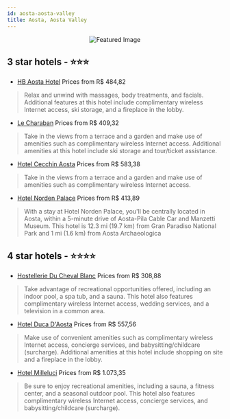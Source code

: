 ```yaml
---
id: aosta-aosta-valley
title: Aosta, Aosta Valley
---
```


<center><img src="https://i.travelapi.com/hotels/6000000/5560000/5556000/5555919/635206d2_z.jpg" alt="Featured Image" /></center>


##  3 star hotels - ⭐️⭐️⭐️

-    [HB Aosta Hotel](https://us.hurb.com/hotels/aosta/hb-aosta-hotel-JNP-JP103540?cmp=18055) Prices from R$ 484,82
   > Relax and unwind with massages, body treatments, and facials. Additional features at this hotel include complimentary wireless Internet access, ski storage, and a fireplace in the lobby.
-    [Le Charaban](https://us.hurb.com/hotels/aosta/le-charaban-JNP-JP977331?cmp=18055) Prices from R$ 409,32
   > Take in the views from a terrace and a garden and make use of amenities such as complimentary wireless Internet access. Additional amenities at this hotel include ski storage and tour/ticket assistance.
-    [Hotel Cecchin Aosta](https://us.hurb.com/hotels/aosta/hotel-cecchin-aosta-JNP-JP931413?cmp=18055) Prices from R$ 583,38
   > Take in the views from a terrace and a garden and make use of amenities such as complimentary wireless Internet access.
-    [Hotel Norden Palace](https://us.hurb.com/hotels/aosta/hotel-norden-palace-JNP-JP148715?cmp=18055) Prices from R$ 413,89
   > With a stay at Hotel Norden Palace, you'll be centrally located in Aosta, within a 5-minute drive of Aosta-Pila Cable Car and Manzetti Museum. This hotel is 12.3 mi (19.7 km) from Gran Paradiso National Park and 1 mi (1.6 km) from Aosta Archaeologica

##  4 star hotels - ⭐️⭐️⭐️⭐️

-    [Hostellerie Du Cheval Blanc](https://us.hurb.com/hotels/aosta/hostellerie-du-cheval-blanc-JNP-JP112735?cmp=18055) Prices from R$ 308,88
   > Take advantage of recreational opportunities offered, including an indoor pool, a spa tub, and a sauna. This hotel also features complimentary wireless Internet access, wedding services, and a television in a common area.
-    [Hotel Duca D'Aosta](https://us.hurb.com/hotels/aosta/hotel-duca-d-aosta-JNP-JP321461?cmp=18055) Prices from R$ 557,56
   > Make use of convenient amenities such as complimentary wireless Internet access, concierge services, and babysitting/childcare (surcharge). Additional amenities at this hotel include shopping on site and a fireplace in the lobby.
-    [Hotel Milleluci](https://us.hurb.com/hotels/aosta/hotel-milleluci-JNP-JP799937?cmp=18055) Prices from R$ 1.073,35
   > Be sure to enjoy recreational amenities, including a sauna, a fitness center, and a seasonal outdoor pool. This hotel also features complimentary wireless Internet access, concierge services, and babysitting/childcare (surcharge).
